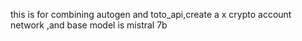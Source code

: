 this is for combining autogen and toto_api,create a x crypto account network ,and base model is mistral 7b
